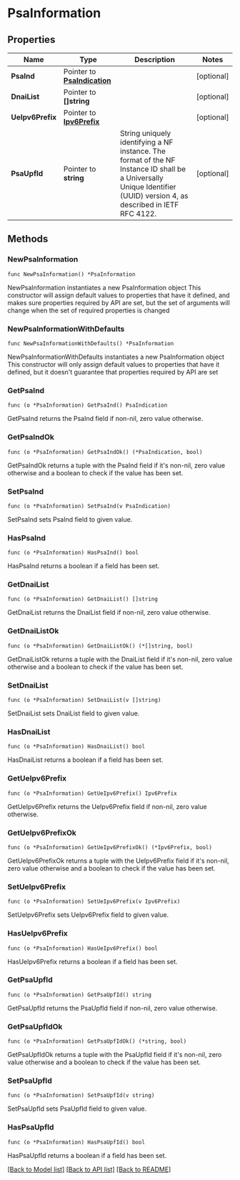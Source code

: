 # PsaInformation

## Properties

Name | Type | Description | Notes
------------ | ------------- | ------------- | -------------
**PsaInd** | Pointer to [**PsaIndication**](PsaIndication.md) |  | [optional] 
**DnaiList** | Pointer to **[]string** |  | [optional] 
**UeIpv6Prefix** | Pointer to [**Ipv6Prefix**](Ipv6Prefix.md) |  | [optional] 
**PsaUpfId** | Pointer to **string** | String uniquely identifying a NF instance. The format of the NF Instance ID shall be a  Universally Unique Identifier (UUID) version 4, as described in IETF RFC 4122.   | [optional] 

## Methods

### NewPsaInformation

`func NewPsaInformation() *PsaInformation`

NewPsaInformation instantiates a new PsaInformation object
This constructor will assign default values to properties that have it defined,
and makes sure properties required by API are set, but the set of arguments
will change when the set of required properties is changed

### NewPsaInformationWithDefaults

`func NewPsaInformationWithDefaults() *PsaInformation`

NewPsaInformationWithDefaults instantiates a new PsaInformation object
This constructor will only assign default values to properties that have it defined,
but it doesn't guarantee that properties required by API are set

### GetPsaInd

`func (o *PsaInformation) GetPsaInd() PsaIndication`

GetPsaInd returns the PsaInd field if non-nil, zero value otherwise.

### GetPsaIndOk

`func (o *PsaInformation) GetPsaIndOk() (*PsaIndication, bool)`

GetPsaIndOk returns a tuple with the PsaInd field if it's non-nil, zero value otherwise
and a boolean to check if the value has been set.

### SetPsaInd

`func (o *PsaInformation) SetPsaInd(v PsaIndication)`

SetPsaInd sets PsaInd field to given value.

### HasPsaInd

`func (o *PsaInformation) HasPsaInd() bool`

HasPsaInd returns a boolean if a field has been set.

### GetDnaiList

`func (o *PsaInformation) GetDnaiList() []string`

GetDnaiList returns the DnaiList field if non-nil, zero value otherwise.

### GetDnaiListOk

`func (o *PsaInformation) GetDnaiListOk() (*[]string, bool)`

GetDnaiListOk returns a tuple with the DnaiList field if it's non-nil, zero value otherwise
and a boolean to check if the value has been set.

### SetDnaiList

`func (o *PsaInformation) SetDnaiList(v []string)`

SetDnaiList sets DnaiList field to given value.

### HasDnaiList

`func (o *PsaInformation) HasDnaiList() bool`

HasDnaiList returns a boolean if a field has been set.

### GetUeIpv6Prefix

`func (o *PsaInformation) GetUeIpv6Prefix() Ipv6Prefix`

GetUeIpv6Prefix returns the UeIpv6Prefix field if non-nil, zero value otherwise.

### GetUeIpv6PrefixOk

`func (o *PsaInformation) GetUeIpv6PrefixOk() (*Ipv6Prefix, bool)`

GetUeIpv6PrefixOk returns a tuple with the UeIpv6Prefix field if it's non-nil, zero value otherwise
and a boolean to check if the value has been set.

### SetUeIpv6Prefix

`func (o *PsaInformation) SetUeIpv6Prefix(v Ipv6Prefix)`

SetUeIpv6Prefix sets UeIpv6Prefix field to given value.

### HasUeIpv6Prefix

`func (o *PsaInformation) HasUeIpv6Prefix() bool`

HasUeIpv6Prefix returns a boolean if a field has been set.

### GetPsaUpfId

`func (o *PsaInformation) GetPsaUpfId() string`

GetPsaUpfId returns the PsaUpfId field if non-nil, zero value otherwise.

### GetPsaUpfIdOk

`func (o *PsaInformation) GetPsaUpfIdOk() (*string, bool)`

GetPsaUpfIdOk returns a tuple with the PsaUpfId field if it's non-nil, zero value otherwise
and a boolean to check if the value has been set.

### SetPsaUpfId

`func (o *PsaInformation) SetPsaUpfId(v string)`

SetPsaUpfId sets PsaUpfId field to given value.

### HasPsaUpfId

`func (o *PsaInformation) HasPsaUpfId() bool`

HasPsaUpfId returns a boolean if a field has been set.


[[Back to Model list]](../README.md#documentation-for-models) [[Back to API list]](../README.md#documentation-for-api-endpoints) [[Back to README]](../README.md)


